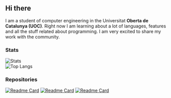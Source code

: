 ## Hi there 

I am a student of computer engineering in the Universitat **Oberta de Catalunya (UOC)**. Right now I am learning about a lot of languages, features and all the stuff related about programming. I am very excited to share my work with the community.

### Stats

![Stats](https://github-readme-stats.vercel.app/api?username=paucape&show_icons=true&theme=vue-dark)
</br>
![Top Langs](https://github-readme-stats.vercel.app/api/top-langs/?username=paucape&langs_count=8&theme=vue-dark)

### Repositories

[![Readme Card](https://github-readme-stats.vercel.app/api/pin/?username=paucape&repo=programming-challenges&theme=vue)](https://github.com/PauCape/programming-challenges)
[![Readme Card](https://github-readme-stats.vercel.app/api/pin/?username=paucape&repo=unity-projects&theme=vue)](https://github.com/PauCape/unity-projects)
[![Readme Card](https://github-readme-stats.vercel.app/api/pin/?username=paucape&repo=web-projects&theme=vue)]([https://github.com/PauCape/unity-projects](https://github.com/PauCape/web-projects))

<!--
**PauCape/PauCape** is a ✨ _special_ ✨ repository because its `README.md` (this file) appears on your GitHub profile.

Here are some ideas to get you started:

- 🔭 I’m currently working on ...
- 🌱 I’m currently learning ...
- 👯 I’m looking to collaborate on ...
- 🤔 I’m looking for help with ...
- 💬 Ask me about ...
- 📫 How to reach me: ...
- 😄 Pronouns: ...
- ⚡ Fun fact: ...
-->
